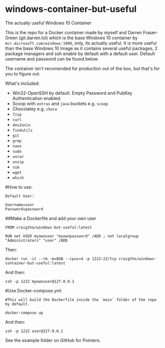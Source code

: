# windows-container-but-useful
The actually useful Windows 10 Container


This is the repo for a Docker container made by myself and Darren Fraser-Green (git.darren.lol) which is the base Windows 10 container by `mcr.microsoft.com/windows:1909`, only, its actually useful. It is more useful than the base Windows 10 Image as it contains several useful packages, 2 package managers and ssh enable by default with a default user.  Default username and password can be found below.

The container isn't recomended for production out of the box, but that's for you to figure out.

What's included:

- Win32-OpenSSH by default.  Empty Password and PubKey Authentication enabled.
- Scoop with `extras` and `java` buckets e.g. `scoop`
- Chocolatey e.g. `choco`
- `7zip`
- `curl`
- `dos2unix`
- `findutils`
- `git`
- `grep`
- `nano`
- `sudo`
- `unrar`
- `unzip`
- `vim`
- `wget`
- `which`

#How to use:
```
Default User:

Username=user
Password=password
```
##Make a Dockerfile and add your own user

```
FROM craigtho/windows-but-useful:latest

RUN net USER myownuser "myownpassword" /ADD ; net localgroup "Administrators" "user" /ADD
```
Then:
```
docker run -it --rm -m=8GB --cpus=4 -p 1222:22/tcp craigtho/windows-container-but-useful:latest
```
 And then:

 ```ssh -p 1222 myownuser@127.0.0.1```

#Use Docker-compose.yml

```
#This will build the Dockerfile inside the `main` folder of the repo by default.

docker-compose up
```

And then:

```ssh -p 1222 user@127.0.0.1```

See the example folder on GitHub for Pointers.
